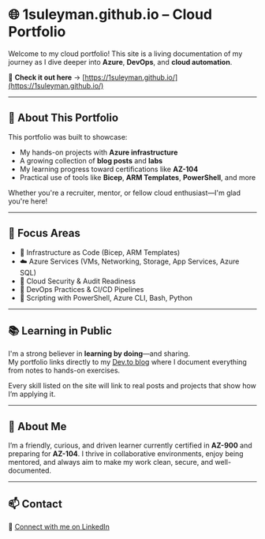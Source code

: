 # 🌐 1suleyman.github.io – Cloud Portfolio

Welcome to my cloud portfolio! This site is a living documentation of my journey as I dive deeper into **Azure**, **DevOps**, and **cloud automation**.

🚀 **Check it out here** → [https://1suleyman.github.io/](https://1suleyman.github.io/)

---

## 📌 About This Portfolio

This portfolio was built to showcase:
- My hands-on projects with **Azure infrastructure**
- A growing collection of **blog posts** and **labs**
- My learning progress toward certifications like **AZ-104**
- Practical use of tools like **Bicep**, **ARM Templates**, **PowerShell**, and more

Whether you're a recruiter, mentor, or fellow cloud enthusiast—I'm glad you're here!

---

## 🧠 Focus Areas

- 🔧 Infrastructure as Code (Bicep, ARM Templates)
- ☁️ Azure Services (VMs, Networking, Storage, App Services, Azure SQL)
- 🔐 Cloud Security & Audit Readiness
- 🧪 DevOps Practices & CI/CD Pipelines
- 📜 Scripting with PowerShell, Azure CLI, Bash, Python

---

## 📚 Learning in Public

I'm a strong believer in **learning by doing**—and sharing.  
My portfolio links directly to my [Dev.to blog]([https://dev.to/](https://dev.to/1suleyman)) where I document everything from notes to hands-on exercises.

Every skill listed on the site will link to real posts and projects that show how I’m applying it.

---

## 👋 About Me

I’m a friendly, curious, and driven learner currently certified in **AZ-900** and preparing for **AZ-104**. I thrive in collaborative environments, enjoy being mentored, and always aim to make my work clean, secure, and well-documented.

---

## 📫 Contact

🔗 [Connect with me on LinkedIn](https://www.linkedin.com/in/suleyman-m-a74768221/)

